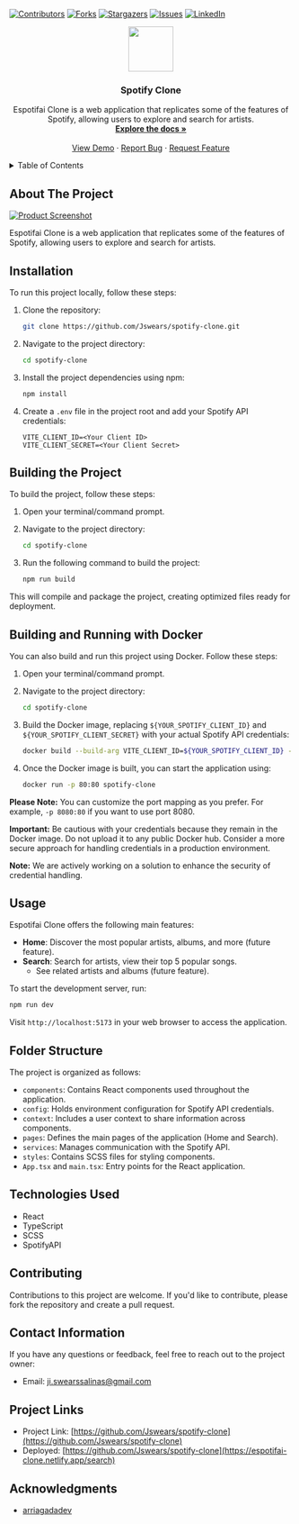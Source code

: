 <a name="readme-top"></a>

<!-- PROJECT SHIELDS -->

[![Contributors][contributors-shield]][contributors-url]
[![Forks][forks-shield]][forks-url]
[![Stargazers][stars-shield]][stars-url]
[![Issues][issues-shield]][issues-url]
[![LinkedIn][linkedin-shield]][linkedin-url]

<!-- PROJECT LOGO -->
<div align="center">
  <a href="https://github.com/Jswears/spotify-clone">
    <img src="spotify-clone/src/assets/images/Spotify_logo_with_text.svg alt="Logo" height="80">
  </a>

  <h3 align="center">Spotify Clone</h3>

  <p align="center">
    Espotifai Clone is a web application that replicates some of the features of Spotify, allowing users to explore and search for artists.
    <br />
    <a href="https://github.com/Jswears/spotify-clone"><strong>Explore the docs »</strong></a>
    <br />
    <br />
    <a href="https://espotifai-clone.netlify.app/search">View Demo</a>
    ·
    <a href="https://github.com/Jswears/spotify-clone/issues">Report Bug</a>
    ·
    <a href="https://github.com/Jswears/spotify-clone/issues">Request Feature</a>
  </p>
</div>

<!-- TABLE OF CONTENTS -->
<details>
  <summary>Table of Contents</summary>
  <ol>
    <li><a href="#about-the-project">About The Project</a></li>
    <li><a href="#installation">Installation</a>
      <ul>
        <li><a href="#building-the-project">Building the Project</a></li>
        <li><a href="#building-and-running-with-docker">Building and Running with Docker</a></li>
      </ul>
    </li>
    <li><a href="#usage">Usage</a></li>
    <li><a href="#folder-structure">Folder Structure</a></li>
    <li><a href="#technologies-used">Technologies Used</a></li>
    <li><a href="#contributing">Contributing</a></li>
    <li><a href="#contact-information">Contact Information</a></li>
    <li><a href="#project-links">Project Links</a></li>
    <li><a href="#acknowledgments">Acknowledgments</a></li>
  </ol>
</details>

<!-- ABOUT THE PROJECT -->

## About The Project

[![Product Screenshot][product-screenshot]](https://github.com/Jswears/spotify-clone)

Espotifai Clone is a web application that replicates some of the features of Spotify, allowing users to explore and search for artists.

<!-- Installation -->

## Installation

To run this project locally, follow these steps:

1. Clone the repository:

   ```sh
   git clone https://github.com/Jswears/spotify-clone.git
   ```

2. Navigate to the project directory:

   ```sh
   cd spotify-clone
   ```

3. Install the project dependencies using npm:

   ```sh
   npm install
   ```

4. Create a `.env` file in the project root and add your Spotify API credentials:
   ```
   VITE_CLIENT_ID=<Your Client ID>
   VITE_CLIENT_SECRET=<Your Client Secret>
   ```

<!-- Building the Project -->

## Building the Project

To build the project, follow these steps:

1. Open your terminal/command prompt.

2. Navigate to the project directory:

   ```sh
   cd spotify-clone
   ```

3. Run the following command to build the project:

   ```sh
   npm run build
   ```

This will compile and package the project, creating optimized files ready for deployment.

<!-- Building and Running with Docker -->

## Building and Running with Docker

You can also build and run this project using Docker. Follow these steps:

1. Open your terminal/command prompt.

2. Navigate to the project directory:

   ```sh
   cd spotify-clone
   ```

3. Build the Docker image, replacing `${YOUR_SPOTIFY_CLIENT_ID}` and `${YOUR_SPOTIFY_CLIENT_SECRET}` with your actual Spotify API credentials:

   ```sh
   docker build --build-arg VITE_CLIENT_ID=${YOUR_SPOTIFY_CLIENT_ID} --build-arg VITE_CLIENT_SECRET=${YOUR_SPOTIFY_CLIENT_SECRET} -t spotify-clone .
   ```

4. Once the Docker image is built, you can start the application using:

   ```sh
   docker run -p 80:80 spotify-clone
   ```

**Please Note:** You can customize the port mapping as you prefer. For example, `-p 8080:80` if you want to use port 8080.

**Important:** Be cautious with your credentials because they remain in the Docker image. Do not upload it to any public Docker hub. Consider a more secure approach for handling credentials in a production environment.

**Note:** We are actively working on a solution to enhance the security of credential handling.

<!-- Usage -->

## Usage

Espotifai Clone offers the following main features:

- **Home**: Discover the most popular artists, albums, and more (future feature).
- **Search**: Search for artists, view their top 5 popular songs.
  - See related artists and albums (future feature).

To start the development server, run:

```sh
npm run dev
```

Visit `http://localhost:5173` in your web browser to access the application.

<!-- Folder Structure -->

## Folder Structure

The project is organized as follows:

- `components`: Contains React components used throughout the application.
- `config`: Holds environment configuration for Spotify API credentials.
- `context`: Includes a user context to share information across components.
- `pages`: Defines the main pages of the application (Home and Search).
- `services`: Manages communication with the Spotify API.
- `styles`: Contains SCSS files for styling components.
- `App.tsx` and `main.tsx`: Entry points for the React application.

<!-- Technologies Used -->

## Technologies Used

- React
- TypeScript
- SCSS
- SpotifyAPI

<!-- Contributing -->

## Contributing

Contributions to this project are welcome. If you'd like to contribute, please fork the repository and create a pull request.

<!-- Contact Information -->

## Contact Information

If you have any questions or feedback, feel free to reach out to the project owner:

- Email: ji.swearssalinas@gmail.com

## Project Links

- Project Link: [https://github.com/Jswears/spotify-clone](https://github.com/Jswears/spotify-clone)
- Deployed: [https://github.com/Jswears/spotify-clone](https://espotifai-clone.netlify.app/search)

<!-- Acknowledgments -->

## Acknowledgments

- [arriagadadev](https://github.com/arriagadadev)

[contributors-shield]: https://img.shields.io/github/contributors/Jswears/spotify-clone.svg?style=for-the-badge
[contributors-url]: https://github.com/Jswears/spotify-clone/graphs/contributors
[contributors-shield]: https://img.shields.io/github/contributors/Jswears/spotify-clone.svg?style=for-the-badge
[contributors-url]: https://github.com/Jswears/spotify-clone/graphs/contributors
[forks-shield]: https://img.shields.io/github/forks/Jswears/spotify-clone.svg?style=for-the-badge
[forks-url]: https://github.com/Jswears/spotify-clone/network/members
[stars-shield]: https://img.shields.io/github/stars/Jswears/spotify-clone.svg?style=for-the-badge
[stars-url]: https://github.com/Jswears/spotify-clone/stargazers
[issues-shield]: https://img.shields.io/github/issues/Jswears/
[issues-url]: https://github.com/Jswears/spotify-clone/issues
[linkedin-shield]: https://img.shields.io/badge/-LinkedIn-black.svg?style=for-the-badge&logo=linkedin&colorB=555
[linkedin-url]: https://www.linkedin.com/in/joaquin-ignacio-swears-salinas-9a4947284/
[product-screenshot]: spotify-clone/src/assets/images/Screenshot%202023-08-24%20093001.png
